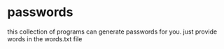 # passwords
this collection of programs can generate passwords for you. just provide words in the words.txt file
